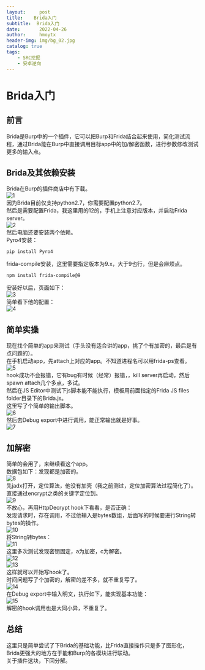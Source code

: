 ```yaml
---
layout:     post
title:    Brida入门
subtitle:  Brida入门
date:       2022-04-26
author:     hmoytx
header-img: img/bg_02.jpg
catalog: true
tags:
    - SRC挖掘
    - 安卓逆向
---
```

# Brida入门

## 前言
Brida是Burp中的一个插件，它可以把Burp和Frida结合起来使用，简化测试流程，通过Brida能在Burp中直接调用目标app中的加/解密函数，进行参数修改测试更多的输入点。    

## Brida及其依赖安装
Brida在Burp的插件商店中有下载。  
![1](/img/220426_install.jpg)    
因为Brida目前仅支持python2.7，你需要配置python2.7。  
然后是需要配置Frida，我这里用的12的，手机上注意对应版本，并启动Frida server。  
![2](/img/220426_frida.jpg)    
然后电脑还要安装两个依赖。  
Pyro4安装：  
```
pip install Pyro4
```    
frida-compile安装，这里需要指定版本为9.x，大于9也行，但是会麻烦点。  
```
npm install frida-compile@9
```   
安装好以后，页面如下：  
![3](/img/220426_brida.jpg)     
简单看下他的配置：  
![4](/img/220426_bridaconfig.jpg)     


## 简单实操
现在找个简单的app来测试（手头没有适合讲的app，挑了个有加密的，最后是有点问题的）。   
在手机启动app，先attach上对应的app。不知道进程名可以用frida-ps查看。  
![5](/img/220426_bridahook.jpg)    
hook成功不会报错，它有bug有时候（经常）报错，，kill server再启动，然后spawn attach几个多点，多试。  
然后在JS Editor中测试下js脚本能不能执行，模板用前面指定的Frida JS files folder目录下的Brida.js。  
这里写了个简单的输出脚本。  
![6](/img/220426_jstest.jpg)    
然后去Debug export中进行调用，能正常输出就是好事。    
![7](/img/220426_console.jpg)    


## 加解密   
简单的会用了，来继续看这个app。  
数据包如下：发现都是加密的。  
![8](/img/220426_request.jpg)   
先jadx打开，定位算法，他没有加壳（我之前测过，定位加密算法过程简化了）。  
直接通过encrypt之类的关键字定位到。  
![9](/img/220426_encrypt.jpg)   
不放心，再用HttpDecrypt hook下看看，是否正确：   
发现请求时，存在调用，不过他输入是bytes数组，后面写的时候要进行String转bytes的操作。  
![10](/img/220426_httpdec.jpg)   
将String转bytes：  
![11](/img/220426_tostring.jpg)    
这里多次测试发现密钥固定，a为加密，c为解密。  
![12](/img/220426_crypto.jpg)    
![13](/img/220426_decrypt.jpg)    
这样就可以开始写hook了。  
时间问题写了个加密的，解密的差不多，就不重复写了。  
![14](/img/220426_jscrypt.jpg)  
在Debug export中输入明文，执行如下，能实现基本功能：  
![15](/img/220426_res.jpg)  
解密的hook调用也是大同小异，不重复了。  


## 总结
这里只是简单尝试了下Brida的基础功能，比Frida直接操作只是多了图形化，Brida更强大的地方在于能和Burp的各模块进行联动。   
关于插件这块，下回分解。   




